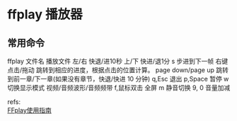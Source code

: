 # ffplay 播放器

## 常用命令
ffplay 文件名  播放文件
左/右  快退/进10秒
上/下  快进/退1分
s 步进到下一帧
右键点击/拖动  跳转到相应的进度，根据点击的位置计算。
page down/page up 跳转到前一章/下一章(如果没有章节，快退/快进 10 分钟)
q,Esc  退出
p,Space 暂停
w 切换显示模式  视频/音频波形/音频频带
f,鼠标双击  全屏
m 静音切换
9, 0  音量加减




refs:  
[FFplay使用指南](https://blog.csdn.net/wishfly/article/details/44222297)  